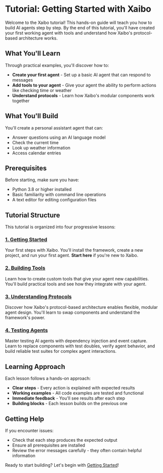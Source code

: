 # Tutorial: Getting Started with Xaibo

Welcome to the Xaibo tutorial! This hands-on guide will teach you how to build AI agents step by step. By the end of this tutorial, you'll have created your first working agent with tools and understand how Xaibo's protocol-based architecture works.

## What You'll Learn

Through practical examples, you'll discover how to:

- **Create your first agent** - Set up a basic AI agent that can respond to messages
- **Add tools to your agent** - Give your agent the ability to perform actions like checking time or weather
- **Understand protocols** - Learn how Xaibo's modular components work together

## What You'll Build

You'll create a personal assistant agent that can:

- Answer questions using an AI language model
- Check the current time
- Look up weather information
- Access calendar entries

## Prerequisites

Before starting, make sure you have:

- Python 3.8 or higher installed
- Basic familiarity with command line operations
- A text editor for editing configuration files

## Tutorial Structure

This tutorial is organized into four progressive lessons:

### [1. Getting Started](getting-started.md)
Your first steps with Xaibo. You'll install the framework, create a new project, and run your first agent. **Start here** if you're new to Xaibo.

### [2. Building Tools](building-tools.md)
Learn how to create custom tools that give your agent new capabilities. You'll build practical tools and see how they integrate with your agent.

### [3. Understanding Protocols](understanding-protocols.md)
Discover how Xaibo's protocol-based architecture enables flexible, modular agent design. You'll learn to swap components and understand the framework's power.

### [4. Testing Agents](testing-agents.md)
Master testing AI agents with dependency injection and event capture. Learn to replace components with test doubles, verify agent behavior, and build reliable test suites for complex agent interactions.

## Learning Approach

Each lesson follows a hands-on approach:

- **Clear steps** - Every action is explained with expected results
- **Working examples** - All code examples are tested and functional
- **Immediate feedback** - You'll see results after each step
- **Building blocks** - Each lesson builds on the previous one

## Getting Help

If you encounter issues:

- Check that each step produces the expected output
- Ensure all prerequisites are installed
- Review the error messages carefully - they often contain helpful information

Ready to start building? Let's begin with [Getting Started](getting-started.md)!